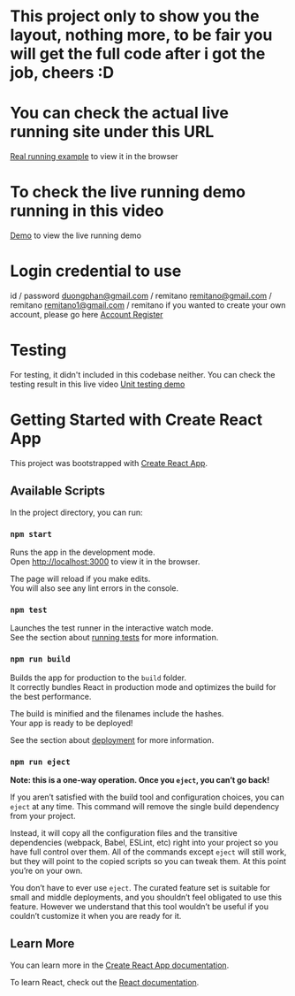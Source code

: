 # This project only to show you the layout, nothing more, to be fair you will get the full code after i got the job, cheers :D

# You can check the actual live running site under this URL

[Real running example](https://remitano-duong.web.app) to view it in the browser

# To check the live running demo running in this video

[Demo](https://youtu.be/2mwfhgISIfM) to view the live running demo

# Login credential to use

id / password
duongphan@gmail.com / remitano
remitano@gmail.com / remitano
remitano1@gmail.com / remitano
if you wanted to create your own account, please go here
[Account Register](https://remitano-duong.web.app/register)

# Testing

For testing, it didn't included in this codebase neither.
You can check the testing result in this live video
[Unit testing demo](https://youtu.be/-eYHI3t5Q8M)

# Getting Started with Create React App

This project was bootstrapped with [Create React App](https://github.com/facebook/create-react-app).

## Available Scripts

In the project directory, you can run:

### `npm start`

Runs the app in the development mode.\
Open [http://localhost:3000](http://localhost:3000) to view it in the browser.

The page will reload if you make edits.\
You will also see any lint errors in the console.

### `npm test`

Launches the test runner in the interactive watch mode.\
See the section about [running tests](https://facebook.github.io/create-react-app/docs/running-tests) for more information.

### `npm run build`

Builds the app for production to the `build` folder.\
It correctly bundles React in production mode and optimizes the build for the best performance.

The build is minified and the filenames include the hashes.\
Your app is ready to be deployed!

See the section about [deployment](https://facebook.github.io/create-react-app/docs/deployment) for more information.

### `npm run eject`

**Note: this is a one-way operation. Once you `eject`, you can’t go back!**

If you aren’t satisfied with the build tool and configuration choices, you can `eject` at any time. This command will remove the single build dependency from your project.

Instead, it will copy all the configuration files and the transitive dependencies (webpack, Babel, ESLint, etc) right into your project so you have full control over them. All of the commands except `eject` will still work, but they will point to the copied scripts so you can tweak them. At this point you’re on your own.

You don’t have to ever use `eject`. The curated feature set is suitable for small and middle deployments, and you shouldn’t feel obligated to use this feature. However we understand that this tool wouldn’t be useful if you couldn’t customize it when you are ready for it.

## Learn More

You can learn more in the [Create React App documentation](https://facebook.github.io/create-react-app/docs/getting-started).

To learn React, check out the [React documentation](https://reactjs.org/).
